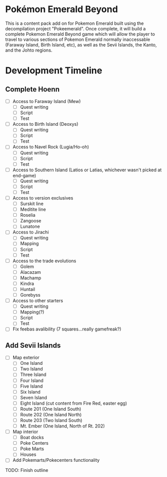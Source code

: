 # Pokémon Emerald Beyond
This is a content pack add on for Pokemon Emerald built using the decompilation project "Pokeemerald". Once complete, it will build a complete Pokemon Emerald Beyond game which will allow the player to travel to various sections of Pokemon Emerald normally inaccessable (Faraway Island, Birth Island, etc), as well as the Sevii Islands, the Kanto, and the Johto regions.


# Development Timeline

## Complete Hoenn
- [ ] Access to Faraway Island (Mew)
    - [ ] Quest writing
    - [ ] Script
    - [ ] Test
- [ ] Access to Birth Island (Deoxys)
    - [ ] Quest writing
    - [ ] Script
    - [ ] Test
- [ ] Access to Navel Rock (Lugia/Ho-oh)
    - [ ] Quest writing
    - [ ] Script
    - [ ] Test
- [ ] Access to Southern Island (Latios or Latias, whichever wasn't picked at end-game)
    - [ ] Quest writing
    - [ ] Script
    - [ ] Test
- [ ] Access to version exclusives
    - [ ] Surskit line
    - [ ] Meditite line
    - [ ] Roselia
    - [ ] Zangoose
    - [ ] Lunatone
- [ ] Access to Jirachi
    - [ ] Quest writing
    - [ ] Mapping
    - [ ] Script
    - [ ] Test
- [ ] Access to the trade evolutions
    - [ ] Golem
    - [ ] Alacazam
    - [ ] Machamp
    - [ ] Kindra
    - [ ] Huntail
    - [ ] Gorebyss
- [ ] Access to other starters
    - [ ] Quest writing
    - [ ] Mapping(?)
    - [ ] Script
    - [ ] Test
- [ ] Fix feebas avalibility (7 squares...really gamefreak?)

## Add Sevii Islands
- [ ] Map exterior
    - [ ] One Island
    - [ ] Two Island
    - [ ] Three Island
    - [ ] Four Island
    - [ ] Five Island
    - [ ] Six Island
    - [ ] Seven Island
    - [ ] Eight Island (cut content from Fire Red, easter egg)
    - [ ] Route 201 (One Island South)
    - [ ] Route 202 (One Island North)
    - [ ] Route 203 (Two Island South)
    - [ ] Mt. Ember (One Island, North of Rt. 202)
- [ ] Map interior
    - [ ] Boat docks
    - [ ] Poke Centers
    - [ ] Poke Marts
    - [ ] Houses
- [ ] Add Pokemarts/Pokecenters functionality

TODO: Finish outline